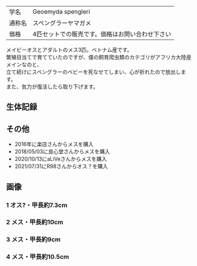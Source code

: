 |||
|:-|:-|
| 学名 | Geoemyda spengleri |
| 通称名 | スペングラーヤマガメ |
| 価格 | 4匹セットでの販売です。価格はお問い合わせ下さい |

メイビーオスとアダルトのメス3匹。ベトナム産です。  
繁殖目当てで育てていたのですが、僕の飼育爬虫類のカテゴリがアフリカ大陸産メインなのと、  
立て続けにスペングラーのベビーを死なせてしまい、心が折れたので放出します。  
また、気力が復活したら取り下げます。  

## 生体記録

## その他

* 2016年に楽店さんからメスを購入
* 2018/05/03に良心堂さんからメスを購入
* 2020/10/13にaLiVeさんからメスを購入
* 2021/07/31にR98さんからオス？を購入

## 画像

### 1 オス?・甲長約7.3cm
### 2 メス・甲長約10cm
### 3 メス・甲長約9cm
### 4 メス・甲長約10.5cm
